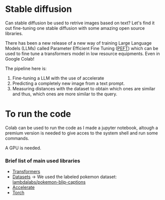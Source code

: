 # Stable diffusion

Can stable diffusion be used to retrive images based on text? Let's find it out fine-tuning one stable diffusion with some amazing open source libraries.

There has been a new release of a new way of training Large Language Models (LLMs) called Parameter Efficient Fine Tuning ([PEFT](https://huggingface.co/blog/peft)) which can be used to fine tune a transformers model in low resource equipments. Even in Google Colab! 

The pipeline here is: 

1) Fine-tuning a LLM with the use of accelerate
2) Predicting a completely new image from a text prompt. 
3) Measuring distances with the dataset to obtain which ones are similar and thus, which ones are more similar to the query.


# To run the code
Colab can be used to run the code as I made a jupyter notebook, altough a premium version is needed to give acces to the system shell and run some commands. 

A GPU is needed.


### Brief list of main used libraries
- [Transformers](https://huggingface.co/docs/transformers/index)
- [Datasets](https://huggingface.co/docs/datasets/index) -> We used the labeled pokemon dataset: [lambdalabs/pokemon-blip-captions](https://huggingface.co/datasets/lambdalabs/pokemon-blip-captions)
- [Accelerate](https://huggingface.co/docs/accelerate/index)
- [Torch](https://pytorch.org/)

